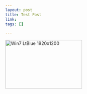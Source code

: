 ```yaml
--- 
layout: post
title: Test Post
link: 
tags: []

---
```


<p><a href="http://localhost:4040/uploads/Win7-LtBlue-1920x1200.jpg"><img style="background-image: none; border-right-width: 0px; padding-left: 0px; padding-right: 0px; display: inline; border-top-width: 0px; border-bottom-width: 0px; border-left-width: 0px; padding-top: 0px" title="Win7 LtBlue 1920x1200" border="0" alt="Win7 LtBlue 1920x1200" src="http://localhost:4040/uploads/Win7-LtBlue-1920x1200_thumb.jpg" width="244" height="154"></a></p>
